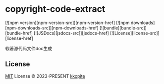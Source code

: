 # copyright-code-extract

[![npm version][npm-version-src]][npm-version-href]
[![npm downloads][npm-downloads-src]][npm-downloads-href]
[![bundle][bundle-src]][bundle-href]
[![JSDocs][jsdocs-src]][jsdocs-href]
[![License][license-src]][license-href]

软著源代码文件doc生成

## License

[MIT](./LICENSE) License © 2023-PRESENT [kkopite](https://github.com/action-hong)
